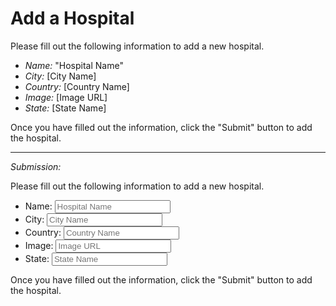  # Add a Hospital

Please fill out the following information to add a new hospital.

- *Name:* "Hospital Name"
- *City:* [City Name]
- *Country:* [Country Name]
- *Image:* [Image URL]
- *State:* [State Name]

Once you have filled out the information, click the "Submit" button to add the hospital.

---

*Submission:* 



Please fill out the following information to add a new hospital.

- Name: <input type="text" placeholder="Hospital Name">
- City: <input type="text" placeholder="City Name">
- Country: <input type="text" placeholder="Country Name">
- Image: <input type="text" placeholder="Image URL">
- State: <input type="text" placeholder="State Name">

Once you have filled out the information, click the "Submit" button to add the hospital.






















